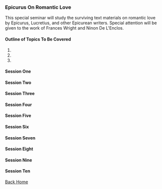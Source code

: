 ### Epicurus On Romantic Love

This special seminar will study the surviving text materials on romantic love by Epicurus, Lucretius, and other Epicurean writers.  Special attention will be given to the work of Frances Wright and Ninon De L'Enclos.


#### Outline of Topics To Be Covered
1.
2.
3.

#### Session One

#### Session Two

#### Session Three

#### Session Four

#### Session Five

#### Session Six

#### Session Seven

#### Session Eight

#### Session Nine

#### Session Ten


[Back Home](index.md)
